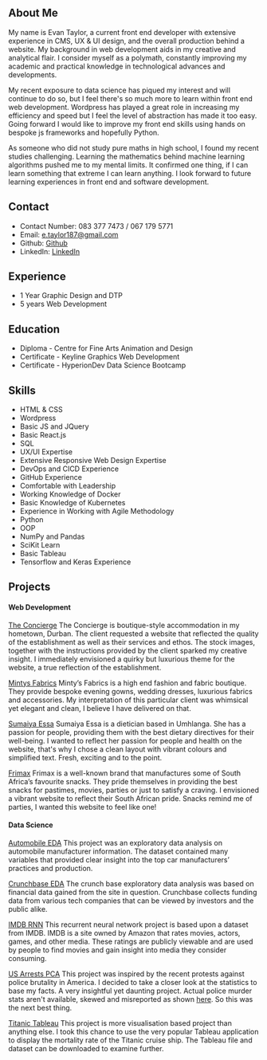 ## About Me

My name is Evan Taylor, a current front end developer with extensive experience in CMS, UX & UI design, and the overall production behind a website. My background in web development aids in my creative and analytical flair.  I consider myself as a polymath, constantly improving my academic and practical knowledge in technological advances and developments. 

My recent exposure to data science has piqued my interest and will continue to do so, but I feel there's so much more to learn within front end web development. Wordpress has played a great role in increasing my efficiency and speed but I feel the level of abstraction has made it too easy. Going forward I would like to improve my front end skills using hands on bespoke js frameworks and hopefully Python. 

As someone who did not study pure maths in high school, I found my recent studies challenging. Learning the mathematics behind machine learning algorithms pushed me to my mental limits. It confirmed one thing, if I can learn something that extreme I can learn anything. I look forward to future learning experiences in front end and software development.

## Contact

- Contact Number: 083 377 7473 / 067 179 5771
- Email: e.taylor187@gmail.com
- Github: [Github](https://github.com/EvGT187)
- LinkedIn: [LinkedIn](https://www.linkedin.com/in/evan-gabriel-taylor/)

## Experience
- 1 Year Graphic Design and DTP
- 5 years Web Development

## Education
- Diploma - Centre for Fine Arts Animation and Design
- Certificate - Keyline Graphics Web Development
- Certificate - HyperionDev Data Science Bootcamp

## Skills
- HTML & CSS
- Wordpress
- Basic JS and JQuery
- Basic React.js
- SQL
- UX/UI Expertise
- Extensive Responsive Web Design Expertise
- DevOps and CICD Experience
- GitHub Experience
- Comfortable with Leadership
- Working Knowledge of Docker
- Basic Knowledge of Kubernetes
- Experience in Working with Agile Methodology
- Python
- OOP
- NumPy and Pandas
- SciKit Learn
- Basic Tableau
- Tensorflow and Keras Experience


## Projects
#### Web Development
[The Concierge](https://www.the-concierge.co.za/)
The Concierge is boutique-style accommodation in my hometown, Durban. The client requested  a website that reflected the quality of the establishment as well as their services and ethos. The stock images, together with the instructions provided by the client sparked my creative insight. I immediately envisioned a quirky but luxurious theme for the website, a true reflection of the establishment.

[Mintys Fabrics](https://www.mintysfabrics.co.za/)
Minty’s Fabrics is a high end fashion and fabric boutique. They provide bespoke evening gowns, wedding dresses, luxurious fabrics and accessories. My interpretation of this particular client was whimsical yet elegant and clean, I believe I have delivered on that. 

[Sumaiya Essa](https://www.umhlangadietitian.co.za/)
Sumaiya Essa is a dietician based in Umhlanga. She has a passion for people, providing them with the best dietary directives for their well-being. I wanted to reflect her passion for people and health on the website, that's why I chose a clean layout with vibrant colours and simplified text. Fresh, exciting and to the point. 

[Frimax](https://www.frimax.co.za/)
Frimax is a well-known brand that  manufactures some of South Africa’s favourite snacks. They pride themselves in providing the best snacks for pastimes, movies, parties or just to satisfy a craving. I envisioned a vibrant website to reflect their South African pride. Snacks remind me of parties, I wanted this website to feel like one!


#### Data Science
[Automobile EDA](https://github.com/EvGT187/Automobile-EDA)
This project was an exploratory data analysis on automobile manufacturer information. The dataset contained many variables that provided clear insight into the top car manufacturers’ practices and production.


[Crunchbase EDA](https://github.com/EvGT187/Crunchbase-EDA)
The crunch base exploratory data analysis was based on financial data gained from the site in question. Crunchbase collects funding data from various tech companies that can be viewed by investors and the public alike.


[IMDB RNN](https://github.com/EvGT187/IMDB-RNN)
This recurrent neural network project is based upon a dataset from IMDB. IMDB is a site owned by Amazon that rates movies, actors, games, and other media. These ratings are publicly viewable and are used by people to find movies and gain insight into media they consider consuming.

[US Arrests PCA](https://github.com/EvGT187/US-Arrests-EDA)
This project was inspired by the recent protests against police brutality in America. I decided to take a closer look at the statistics to base my facts. A very insightful yet daunting project. Actual police murder stats aren't available, skewed and misreported as shown [here](https://www.youtube.com/watch?v=zaD84DTGULo&t=81s&ab_channel=LastWeekTonight). So this was the next best thing.

[Titanic Tableau](https://github.com/EvGT187/Titanic-Tableau)
This project is more visualisation based project than anything else. I took this chance to use the very popular Tableau application to display the mortality rate of the Titanic cruise ship. The Tableau file and dataset can be downloaded to examine further.
